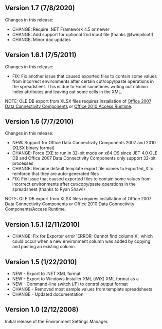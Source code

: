 ## Version 1.7 (7/8/2020)

Changes in this release:

* CHANGE: Require .NET Framework 4.5 or newer
* CHANGE: Add support for optional 2nd input file (thanks @twinpiloot!)
* CHANGE: Minor doc updates

## Version 1.6.1 (7/5/2011)

Changes in this release:

* FIX: Fix another issue that caused exported files to contain some values from incorrect environments after certain cut/copy/paste operations in the spreadsheet. This is due to Excel sometimes writing out column Index attributes and leaving out some cells in the XML.

NOTE: OLE DB export from XLSX files requires installation of [Office 2007 Data Connectivity Components](https://www.microsoft.com/en-us/download/details.aspx?id=23734) or [Office 2010 Access Runtime](https://www.microsoft.com/en-us/download/details.aspx?id=10910).

## Version 1.6 (7/7/2010)

Changes in this release:

* NEW: Support for Office Data Connectivity Components 2007 and 2010 (XLSX binary format)
* CHANGE: Force EXE to run in 32-bit mode on x64 OS since JET 4.0 OLE DB and Office 2007 Data Connectivity Components only support 32-bit processes
* CHANGE: Rename default template export file names to Exported_X to reinforce that they are auto-generated files
* FIX: Fix issue that caused exported files to contain some values from incorrect environments after cut/copy/paste operations in the spreadsheet (thanks to Ryan Shaw!)

NOTE: OLE DB export from XLSX files requires installation of Office 2007 Data Connectivity Components or Office 2010 Data Connectivity Components/Access Runtime.

## Version 1.5.1 (2/11/2010)

* CHANGE: Fix for Exporter error 'ERROR: Cannot find column X', which could occur when a new environment column was added by copying and pasting an existing column.

## Version 1.5 (1/22/2010)

* NEW - Export to .NET <appSettings> XML format
* NEW - Export to Windows Installer XML (WiX) <include> XML format as a <CustomTable>
* NEW - Command-line switch (/F) to control output format
* CHANGE - Removed most sample values from template spreadsheets
* CHANGE - Updated documentation

## Version 1.0 (2/12/2008)

Initial release of the Environment Settings Manager.
